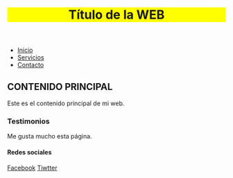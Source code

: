 <!DOCTYPE html>
<html lang="es">  
<head>    
    <title>Título de la WEB</title>    
    <meta charset="UTF-8">
    <meta name="title" content="Título de la WEB">
    <meta name="description" content="Descripción de la WEB">    
    <link href="estilos.css" rel="stylesheet">
    <style>
        header{background-color:yellow;} /* Código CSS */
    </style> 
    <script src="script.js"></script>  
    <script type="text/javascript">
        /* Código JS */
    </script> 
</head>  
<body>    
    <header>
        <h1>Título de la WEB</h1>      
    </header>    
    <nav>
        <ul>
            <li><a href="#" target="_blank">Inicio</a></li>
            <li><a href="#">Servicios</a></li>
            <li><a href="#">Contacto</a></li>
       </ul>
    </nav>
    <section>      
        <article>
            <h2>CONTENIDO PRINCIPAL</h2>
            <p>Este es el contenido principal de mi web.</p>      
        </article>      
    </section>
    <aside>
        <h3>Testimonios</h3>
        <p>Me gusta mucho esta página.</p>
    </aside>
    <footer>
        <h4>Redes sociales</h4>
        <a href="#">Facebook</a>
        <a href="#">Tiwtter</a>
    </footer>
</body>  
</html>
